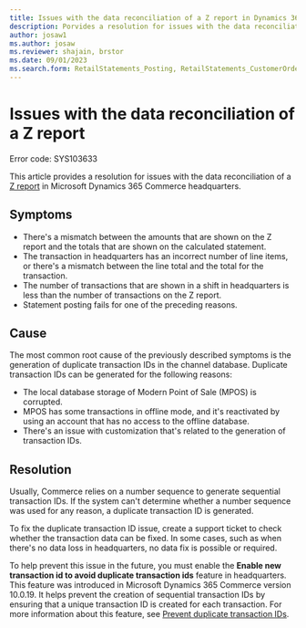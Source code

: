```yaml
---
title: Issues with the data reconciliation of a Z report in Dynamics 365 Commerce
description: Porvides a resolution for issues with the data reconciliation of a Z report in Microsoft Dynamics 365 Commerce headquarters.
author: josaw1 
ms.author: josaw
ms.reviewer: shajain, brstor
ms.date: 09/01/2023
ms.search.form: RetailStatements_Posting, RetailStatements_CustomerOrderCreation
---
```

# Issues with the data reconciliation of a Z report

Error code: SYS103633

This article provides a resolution for issues with the data reconciliation of a [Z report](/dynamics365/commerce/localizations/emea-fra-cash-registers#x-and-z-reports) in Microsoft Dynamics 365 Commerce headquarters.

## Symptoms

- There's a mismatch between the amounts that are shown on the Z report and the totals that are shown on the calculated statement.
- The transaction in headquarters has an incorrect number of line items, or there's a mismatch between the line total and the total for the transaction.
- The number of transactions that are shown in a shift in headquarters is less than the number of transactions on the Z report.
- Statement posting fails for one of the preceding reasons.

## Cause

The most common root cause of the previously described symptoms is the generation of duplicate transaction IDs in the channel database. Duplicate transaction IDs can be generated for the following reasons:

- The local database storage of Modern Point of Sale (MPOS) is corrupted.
- MPOS has some transactions in offline mode, and it's reactivated by using an account that has no access to the offline database.
- There's an issue with customization that's related to the generation of transaction IDs.

## Resolution

Usually, Commerce relies on a number sequence to generate sequential transaction IDs. If the system can't determine whether a number sequence was used for any reason, a duplicate transaction ID is generated.

To fix the duplicate transaction ID issue, create a support ticket to check whether the transaction data can be fixed. In some cases, such as when there's no data loss in headquarters, no data fix is possible or required.

To help prevent this issue in the future, you must enable the **Enable new transaction id to avoid duplicate transaction ids** feature in headquarters. This feature was introduced in Microsoft Dynamics 365 Commerce version 10.0.19. It helps prevent the creation of sequential transaction IDs by ensuring that a unique transaction ID is created for each transaction. For more information about this feature, see [Prevent duplicate transaction IDs](/dynamics365/commerce/channel-setup-retail#ensure-unique-transaction-ids).
